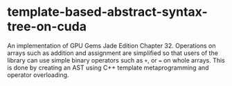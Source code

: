 # template-based-abstract-syntax-tree-on-cuda
An implementation of GPU Gems Jade Edition Chapter 32. Operations on arrays such as addition and assignment are simplified so that users of the library can use simple binary operators such as `+`, or `=` on whole arrays. This is done by creating an AST using C++ template metaprogramming and operator overloading.
